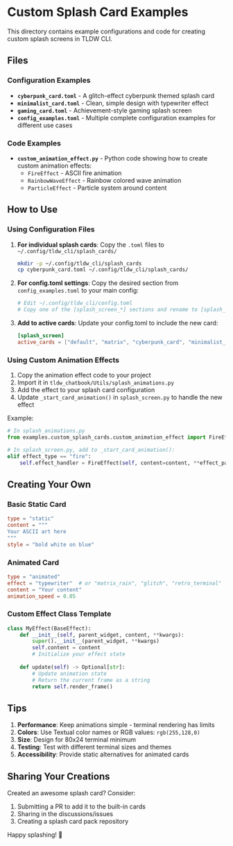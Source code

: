 # Custom Splash Card Examples

This directory contains example configurations and code for creating custom splash screens in TLDW CLI.

## Files

### Configuration Examples

- **`cyberpunk_card.toml`** - A glitch-effect cyberpunk themed splash card
- **`minimalist_card.toml`** - Clean, simple design with typewriter effect  
- **`gaming_card.toml`** - Achievement-style gaming splash screen
- **`config_examples.toml`** - Multiple complete configuration examples for different use cases

### Code Examples

- **`custom_animation_effect.py`** - Python code showing how to create custom animation effects:
  - `FireEffect` - ASCII fire animation
  - `RainbowWaveEffect` - Rainbow colored wave animation
  - `ParticleEffect` - Particle system around content

## How to Use

### Using Configuration Files

1. **For individual splash cards**: Copy the `.toml` files to `~/.config/tldw_cli/splash_cards/`
   ```bash
   mkdir -p ~/.config/tldw_cli/splash_cards
   cp cyberpunk_card.toml ~/.config/tldw_cli/splash_cards/
   ```

2. **For config.toml settings**: Copy the desired section from `config_examples.toml` to your main config:
   ```bash
   # Edit ~/.config/tldw_cli/config.toml
   # Copy one of the [splash_screen_*] sections and rename to [splash_screen]
   ```

3. **Add to active cards**: Update your config.toml to include the new card:
   ```toml
   [splash_screen]
   active_cards = ["default", "matrix", "cyberpunk_card", "minimalist_card"]
   ```

### Using Custom Animation Effects

1. Copy the animation effect code to your project
2. Import it in `tldw_chatbook/Utils/splash_animations.py`
3. Add the effect to your splash card configuration
4. Update `_start_card_animation()` in `splash_screen.py` to handle the new effect

Example:
```python
# In splash_animations.py
from examples.custom_splash_cards.custom_animation_effect import FireEffect

# In splash_screen.py, add to _start_card_animation():
elif effect_type == "fire":
    self.effect_handler = FireEffect(self, content=content, **effect_params)
```

## Creating Your Own

### Basic Static Card
```toml
type = "static"
content = """
Your ASCII art here
"""
style = "bold white on blue"
```

### Animated Card
```toml
type = "animated"
effect = "typewriter"  # or "matrix_rain", "glitch", "retro_terminal"
content = "Your content"
animation_speed = 0.05
```

### Custom Effect Class Template
```python
class MyEffect(BaseEffect):
    def __init__(self, parent_widget, content, **kwargs):
        super().__init__(parent_widget, **kwargs)
        self.content = content
        # Initialize your effect state
    
    def update(self) -> Optional[str]:
        # Update animation state
        # Return the current frame as a string
        return self.render_frame()
```

## Tips

1. **Performance**: Keep animations simple - terminal rendering has limits
2. **Colors**: Use Textual color names or RGB values: `rgb(255,128,0)`
3. **Size**: Design for 80x24 terminal minimum
4. **Testing**: Test with different terminal sizes and themes
5. **Accessibility**: Provide static alternatives for animated cards

## Sharing Your Creations

Created an awesome splash card? Consider:
1. Submitting a PR to add it to the built-in cards
2. Sharing in the discussions/issues
3. Creating a splash card pack repository

Happy splashing! 🎨